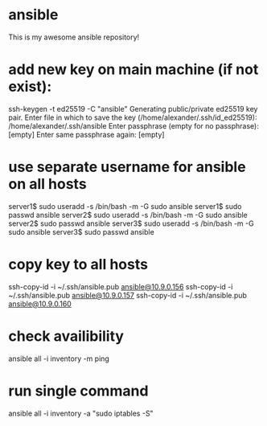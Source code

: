 # ansible

This is my awesome ansible repository!

# add new key on main machine (if not exist):
ssh-keygen -t ed25519 -C "ansible"
Generating public/private ed25519 key pair.
Enter file in which to save the key (/home/alexander/.ssh/id_ed25519): /home/alexander/.ssh/ansible
Enter passphrase (empty for no passphrase): [empty]
Enter same passphrase again: [empty]

# use separate username for ansible on all hosts
server1$ sudo useradd -s /bin/bash -m -G sudo ansible
server1$ sudo passwd ansible
server2$ sudo useradd -s /bin/bash -m -G sudo ansible
server2$ sudo passwd ansible
server3$ sudo useradd -s /bin/bash -m -G sudo ansible
server3$ sudo passwd ansible

# copy key to all hosts
ssh-copy-id -i ~/.ssh/ansible.pub ansible@10.9.0.156
ssh-copy-id -i ~/.ssh/ansible.pub ansible@10.9.0.157
ssh-copy-id -i ~/.ssh/ansible.pub ansible@10.9.0.160

# check availibility
ansible all -i inventory -m ping

# run single command 
ansible all -i inventory -a "sudo iptables -S"

